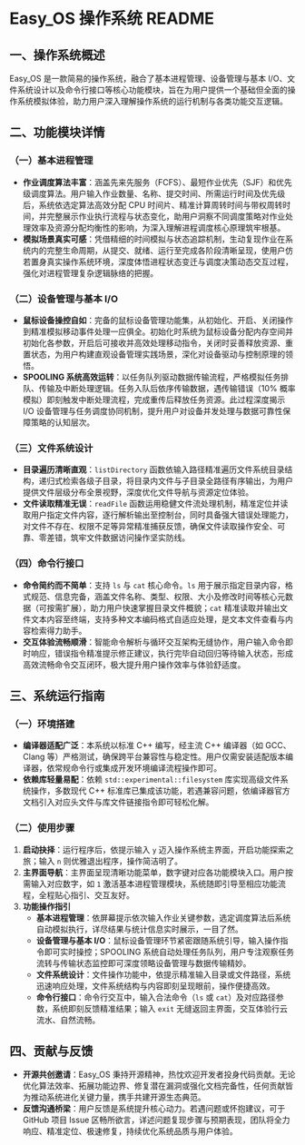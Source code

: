 # Easy_OS 操作系统 README

## 一、操作系统概述
Easy_OS 是一款简易的操作系统，融合了基本进程管理、设备管理与基本 I/O、文件系统设计以及命令行接口等核心功能模块，旨在为用户提供一个基础但全面的操作系统模拟体验，助力用户深入理解操作系统的运行机制与各类功能交互逻辑。

## 二、功能模块详情
### （一）基本进程管理
- **作业调度算法丰富**：涵盖先来先服务（FCFS）、最短作业优先（SJF）和优先级调度算法。用户输入作业数量、名称、提交时间、所需运行时间及优先级后，系统依选定算法高效分配 CPU 时间片、精准计算周转时间与带权周转时间，并完整展示作业执行流程与状态变化，助用户洞察不同调度策略对作业处理效率及资源分配均衡性的影响，为深入理解进程调度核心原理筑牢根基。
- **模拟场景真实可感**：凭借精细的时间模拟与状态追踪机制，生动复现作业在系统内的完整生命周期，从提交、就绪、运行至完成各阶段清晰呈现，使用户仿若置身真实操作系统环境，深度体悟进程状态变迁与调度决策动态交互过程，强化对进程管理复杂逻辑脉络的把握。

### （二）设备管理与基本 I/O
- **鼠标设备操控自如**：完备的鼠标设备管理功能集，从初始化、开启、关闭操作到精准模拟移动事件处理一应俱全。初始化时系统为鼠标设备分配内存空间并初始化各参数，开启后可接收并高效处理移动指令，关闭时妥善释放资源、重置状态，为用户构建直观设备管理实践场景，深化对设备驱动与控制原理的领悟。
- **SPOOLING 系统高效运转**：以任务队列驱动数据传输流程，严格模拟任务排队、传输及中断处理逻辑。任务入队后依序传输数据，遇传输错误（10% 概率模拟）即刻触发中断处理流程，完成重传后释放任务资源。此过程深度揭示 I/O 设备管理与任务调度协同机制，提升用户对设备并发处理与数据可靠性保障策略的认知层次。

### （三）文件系统设计
- **目录遍历清晰直观**：`listDirectory` 函数依输入路径精准遍历文件系统目录结构，递归式检索各级子目录，将目录内文件与子目录全路径有序输出，为用户提供文件层级分布全景视野，深度优化文件导航与资源定位体验。
- **文件读取精准无误**：`readFile` 函数运用稳健文件流处理机制，精准定位并读取用户指定文件内容，逐行解析输出至控制台，同时具备强大错误处理能力，对文件不存在、权限不足等异常精准捕获反馈，确保文件读取操作安全、可靠、零差错，筑牢文件数据访问操作坚实防线。

### （四）命令行接口
- **命令简约而不简单**：支持 `ls` 与 `cat` 核心命令。`ls` 用于展示指定目录内容，格式规范、信息完备，涵盖文件名称、类型、权限、大小及修改时间等核心元数据（可按需扩展），助力用户快速掌握目录文件概貌；`cat` 精准读取并输出文件文本内容至终端，支持多种文本编码格式自适应处理，是文本文件查看与内容检索得力助手。
- **交互体验流畅顺滑**：智能命令解析与循环交互架构无缝协作，用户输入命令即时响应，错误指令精准提示修正建议，执行完毕自动回归等待输入状态，形成高效流畅命令交互闭环，极大提升用户操作效率与体验舒适度。

## 三、系统运行指南
### （一）环境搭建
- **编译器适配广泛**：本系统以标准 C++ 编写，经主流 C++ 编译器（如 GCC、Clang 等）严格测试，确保跨平台兼容性与稳定性。用户仅需安装适配版本编译器，依常规命令行或集成开发环境编译流程操作即可。
- **依赖库轻量易配**：依赖 `std::experimental::filesystem` 库实现高级文件系统操作，多数现代 C++ 标准库已集成该功能，若遇兼容问题，依编译器官方文档引入对应头文件与库文件链接指令即可轻松化解。

### （二）使用步骤
1. **启动抉择**：运行程序后，依提示输入 `y` 迈入操作系统主界面，开启功能探索之旅；输入 `n` 则优雅退出程序，操作简洁明了。
2. **主界面导航**：主界面呈现清晰功能菜单，数字键对应各功能模块入口。用户按需输入对应数字，如 `1` 激活基本进程管理模块，系统随即引导至相应功能流程，全程贴心指引、交互友好。
3. **功能操作指引**
    - **基本进程管理**：依屏幕提示依次输入作业关键参数，选定调度算法后系统自动模拟执行，详尽结果与统计信息实时展示，一目了然。
    - **设备管理与基本 I/O**：鼠标设备管理环节紧密跟随系统引导，输入操作指令即可实时操控；SPOOLING 系统自动处理任务队列，用户专注观察任务流转与传输状态监控即可深度领略设备管理与数据传输精妙。
    - **文件系统设计**：文件操作功能中，依提示精准输入目录或文件路径，系统迅速响应处理，文件系统结构与内容即刻呈现眼前，操作便捷高效。
    - **命令行接口**：命令行交互中，输入合法命令（`ls` 或 `cat`）及对应路径参数，系统即刻反馈精准结果；输入 `exit` 无缝返回主界面，交互体验行云流水、自然流畅。

## 四、贡献与反馈
- **开源共创邀请**：Easy_OS 秉持开源精神，热忱欢迎开发者投身代码贡献。无论优化算法效率、拓展功能边界、修复潜在漏洞或强化文档完备性，任何贡献皆为推动系统进化关键力量，携手共建开源生态典范。
- **反馈沟通桥梁**：用户反馈是系统提升核心动力。若遇问题或怀抱建议，可于 GitHub 项目 Issue 区畅所欲言，详述问题复现步骤与预期表现，团队将全力响应、精准定位、极速修复，持续优化系统品质与用户体验。 
